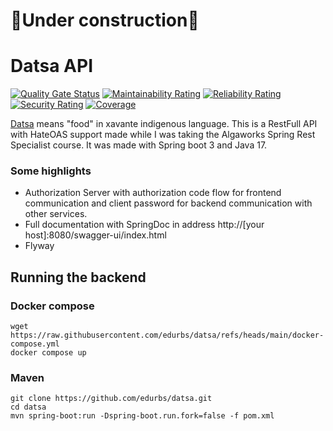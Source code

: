 # 🚧Under construction🚧
# Datsa API
[![Quality Gate Status](https://sonarcloud.io/api/project_badges/measure?project=edurbs_datsa&metric=alert_status)](https://sonarcloud.io/summary/new_code?id=edurbs_datsa) [![Maintainability Rating](https://sonarcloud.io/api/project_badges/measure?project=edurbs_datsa&metric=sqale_rating)](https://sonarcloud.io/summary/new_code?id=edurbs_datsa) [![Reliability Rating](https://sonarcloud.io/api/project_badges/measure?project=edurbs_datsa&metric=reliability_rating)](https://sonarcloud.io/summary/new_code?id=edurbs_datsa) [![Security Rating](https://sonarcloud.io/api/project_badges/measure?project=edurbs_datsa&metric=security_rating)](https://sonarcloud.io/summary/new_code?id=edurbs_datsa) [![Coverage](https://sonarcloud.io/api/project_badges/measure?project=edurbs_datsa&metric=coverage)](https://sonarcloud.io/summary/new_code?id=edurbs_datsa)

[Datsa](https://www.webonary.org/xavante/gcc95fd56-b5b8-4710-bf6a-987cc05e1dd0/) means "food" in xavante indigenous language. This is a RestFull API with HateOAS support made while I was taking the Algaworks Spring Rest Specialist course. It was made with Spring boot 3 and Java 17.

### Some highlights

- Authorization Server with authorization code flow for frontend communication and client password for backend communication with other services.
- Full documentation with SpringDoc in address http://[your host]:8080/swagger-ui/index.html
- Flyway

## Running the backend

### Docker compose

```
wget https://raw.githubusercontent.com/edurbs/datsa/refs/heads/main/docker-compose.yml
docker compose up
```

### Maven

```
git clone https://github.com/edurbs/datsa.git
cd datsa
mvn spring-boot:run -Dspring-boot.run.fork=false -f pom.xml
```

